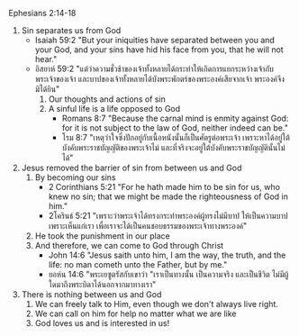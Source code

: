 Ephesians 2:14-18

1. Sin separates us from God
	- Isaiah 59:2 "But your iniquities have separated between you and your God, and your sins have hid his face from you, that he will not hear."
	- อิสยาห์ 59:2 "แต่ว่าความชั่วช้าของเจ้าทั้งหลายได้กระทำให้เกิดการแยกระหว่างเจ้ากับพระเจ้าของเจ้า และบาปของเจ้าทั้งหลายได้บังพระพักตร์ของพระองค์เสียจากเจ้า พระองค์จึงมิได้ยิน"
		1. Our thoughts and actions of sin
		2. A sinful life is a life opposed to God
			- Romans 8:7 "Because the carnal mind is enmity against God: for it is not subject to the law of God, neither indeed can be."
			- โรม 8:7 "เหตุว่าใจซึ่งปักอยู่กับเนื้อหนังนั้นก็เป็นศัตรูต่อพระเจ้า เพราะหาได้อยู่ใต้บังคับพระราชบัญญัติของพระเจ้าไม่ และที่จริงจะอยู่ใต้บังคับพระราชบัญญัตินั้นไม่ได้"
2. Jesus removed the barrier of sin from between us and God
	1. By becoming our sins
		- 2 Corinthians 5:21 "For he hath made him to be sin for us, who knew no sin; that we might be made the righteousness of God in him."
		- 2โครินธ์ 5:21 "เพราะว่าพระเจ้าได้ทรงกระทำพระองค์ผู้ทรงไม่มีบาป ให้เป็นความบาปเพราะเห็นแก่เรา เพื่อเราจะได้เป็นคนชอบธรรมของพระเจ้าทางพระองค์"
	2. He took the punishment in our place
	3. And therefore, we can come to God through Christ
		- John 14:6 "Jesus saith unto him, I am the way, the truth, and the life: no man cometh unto the Father, but by me."
		- ยอห์น 14:6 "พระเยซูตรัสกับเขาว่า "เราเป็นทางนั้น เป็นความจริง และเป็นชีวิต ไม่มีผู้ใดมาถึงพระบิดาได้นอกจากมาทางเรา"
3. There is nothing between us and God
	1. We can freely talk to Him, even though we don't always live right.
	2. We can call on him for help no matter what we are like
	3. God loves us and is interested in us!